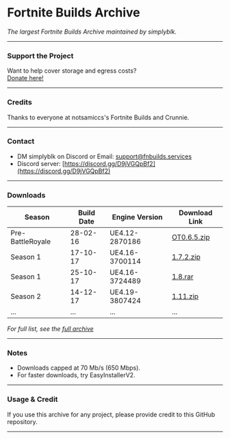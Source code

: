 # Fortnite Builds Archive

*The largest Fortnite Builds Archive maintained by simplyblk.*

---

### Support the Project  
Want to help cover storage and egress costs?  
[Donate here!](https://yourdonatelink.example)

---

### Credits  
Thanks to everyone at notsamiccs's Fortnite Builds and Crunnie.

---

### Contact  
- DM simplyblk on Discord or Email: support@fnbuilds.services  
- Discord server: [https://discord.gg/D9jVGQpBf2](https://discord.gg/D9jVGQpBf2)

---

### Downloads

| Season           | Build Date | Engine Version | Download Link                                  |
|------------------|------------|----------------|-----------------------------------------------|
| Pre-BattleRoyale | 28-02-16   | UE4.12-2870186 | [OT0.6.5.zip](https://public.simplyblk.xyz/OT0.6.5.zip) |
| Season 1         | 17-10-17   | UE4.16-3700114 | [1.7.2.zip](https://public.simplyblk.xyz/1.7.2.zip)       |
| Season 1         | 25-10-17   | UE4.16-3724489 | [1.8.rar](https://public.simplyblk.xyz/1.8.rar)            |
| Season 2         | 14-12-17   | UE4.19-3807424 | [1.11.zip](https://public.simplyblk.xyz/1.11.zip)          |
| ...              | ...        | ...            | ...                                           |

*For full list, see the [full archive](https://github.com/simplyblk/FortniteSwitchBuilds)*

---

### Notes
- Downloads capped at 70 Mb/s (650 Mbps).  
- For faster downloads, try EasyInstallerV2.

---

### Usage & Credit
If you use this archive for any project, please provide credit to this GitHub repository.

---

